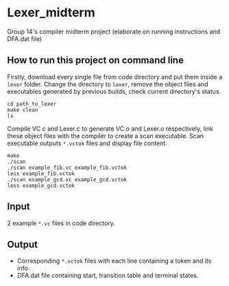 # Lexer_midterm
Group 14's compiler midterm project (elaborate on running instructions and DFA.dat file)
## How to run this project on command line
Firstly, download every single file from code directory and put them inside a `lexer` folder. Change the directory to `lexer`, remove the object files and executables generated by previous builds, check current directory's status.
```
cd path_to_lexer
make clean
ls
```
Compile VC.c and Lexer.c to generate VC.o and Lexer.o respectively, link these object files with the compiler to create a scan executable. Scan executable outputs `*.vctok` files and display file content.
```
make
./scan
./scan example_fib.vc example_fib.vctok
less example_fib.vctok
./scan example_gcd.vc example_gcd.vctok
less example_gcd.vctok
``` 
## Input
2 example `*.vc` files in code directory.
## Output
- Corresponding `*.vctok` files with each line containing a token and its info.
- DFA.dat file containing start, transition table and terminal states.


